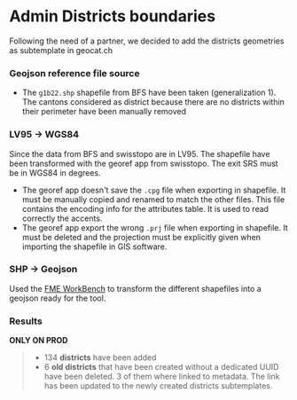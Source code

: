 # Admin Districts boundaries
Following the need of a partner, we decided to add the districts geometries as subtemplate in geocat.ch 

### Geojson reference file source
* The `g1b22.shp` shapefile from BFS have been taken (generalization 1). The cantons considered as
district because there are no districts within their perimeter have been manually removed

### LV95 -> WGS84
Since the data from BFS and swisstopo are in LV95. The shapefile have been transformed with the georef app from swisstopo. The exit SRS must be in WGS84 in degrees. 
* The georef app doesn't save the `.cpg` file when exporting in shapefile. It must be manually copied and renamed to match the other files. This file contains the encoding info for the attributes table. It is used to read correctly the accents.
* The georef app export the wrong `.prj` file when exporting in shapefile. It must be deleted and the projection must be explicitly given when importing the shapefile in GIS software.

### SHP -> Geojson
Used the [FME WorkBench](./shp2geojson.fmw) to transform the different shapefiles into a geojson ready for the tool.

### Results
**ONLY ON PROD**
> * 134 **districts** have been added 
> * 6 **old districts** that have been created without a dedicated UUID have been deleted. 3 of them
where linked to metadata. The link has been updated to the newly created districts subtemplates.
